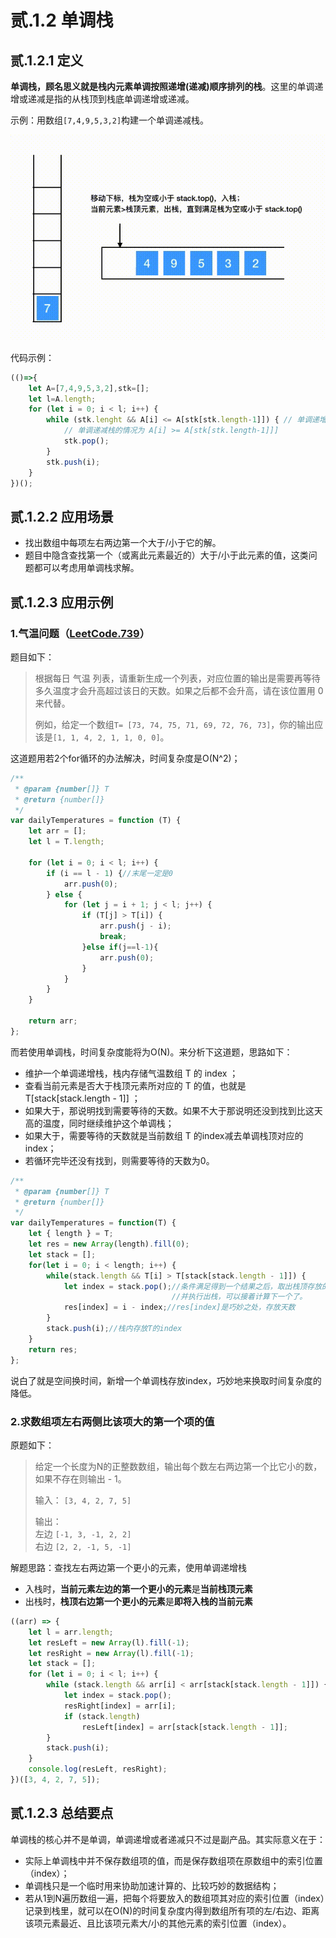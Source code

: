 # 贰.1.2 单调栈

## **贰.1.2.1 定义**

**单调栈，顾名思义就是栈内元素单调按照递增\(递减\)顺序排列的栈**。这里的单调递增或递减是指的从栈顶到栈底单调递增或递减。

示例：用数组`[7,4,9,5,3,2]`构建一个单调递减栈。

![](../.gitbook/assets/monotone-stack.gif)

代码示例：

```javascript
(()=>{
    let A=[7,4,9,5,3,2],stk=[];
    let l=A.length;
    for (let i = 0; i < l; i++) {
        while (stk.lenght && A[i] <= A[stk[stk.length-1]]) { // 单调递增栈
            // 单调递减栈的情况为 A[i] >= A[stk[stk.length-1]]]
            stk.pop();
        }
        stk.push(i);
    }
})();
```

## 贰.1.2.2 应用场景

* 找出数组中每项左右两边第一个大于/小于它的解。
* 题目中隐含查找第一个（或离此元素最近的）大于/小于此元素的值，这类问题都可以考虑用单调栈求解。

## 贰.1.2.3 应用示例

### 1.气温问题（[LeetCode.739](https://leetcode-cn.com/problems/daily-temperatures/)）

题目如下：

> 根据每日 气温 列表，请重新生成一个列表，对应位置的输出是需要再等待多久温度才会升高超过该日的天数。如果之后都不会升高，请在该位置用 0 来代替。
>
> 例如，给定一个数组`T= [73, 74, 75, 71, 69, 72, 76, 73]`，你的输出应该是`[1, 1, 4, 2, 1, 1, 0, 0]`。

这道题用若2个for循环的办法解决，时间复杂度是O\(N^2\)；

```javascript
/**
 * @param {number[]} T
 * @return {number[]}
 */
var dailyTemperatures = function (T) {
    let arr = [];
    let l = T.length;

    for (let i = 0; i < l; i++) {
        if (i == l - 1) {//末尾一定是0
            arr.push(0);
        } else {
            for (let j = i + 1; j < l; j++) {
                if (T[j] > T[i]) {
                    arr.push(j - i);
                    break;
                }else if(j==l-1){
                    arr.push(0);
                }
            }
        }
    }

    return arr;
};
```

而若使用单调栈，时间复杂度能将为O\(N\)。来分析下这道题，思路如下：

* 维护一个单调递增栈，栈内存储气温数组 T 的 index ；
* 查看当前元素是否大于栈顶元素所对应的 T 的值，也就是 T\[stack\[stack.length - 1\]\] ；
* 如果大于，那说明找到需要等待的天数。如果不大于那说明还没到找到比这天高的温度，同时继续维护这个单调栈；
* 如果大于，需要等待的天数就是当前数组 T 的index减去单调栈顶对应的index；
* 若循环完毕还没有找到，则需要等待的天数为0。

```javascript
/**
 * @param {number[]} T
 * @return {number[]}
 */
var dailyTemperatures = function(T) {
    let { length } = T;
    let res = new Array(length).fill(0);
    let stack = [];
    for(let i = 0; i < length; i++) {
        while(stack.length && T[i] > T[stack[stack.length - 1]]) {
            let index = stack.pop();//条件满足得到一个结果之后，取出栈顶存放的index
                                    //并执行出栈，可以接着计算下一个了。
            res[index] = i - index;//res[index]是巧妙之处，存放天数
        }
        stack.push(i);//栈内存放T的index
    }
    return res;
};
```

说白了就是空间换时间，新增一个单调栈存放index，巧妙地来换取时间复杂度的降低。

### 2.求数组项左右两侧比该项大的第一个项的值

原题如下：

> 给定一个长度为N的正整数数组，输出每个数左右两边第一个比它小的数，如果不存在则输出 - 1。   
>   
>  输入： `[3, 4, 2, 7, 5]`
>
>  输出：   
> 左边 `[-1, 3, -1, 2, 2]`   
> 右边 `[2, 2, -1, 5, -1]`

解题思路：查找左右两边第一个更小的元素，使用单调递增栈

* 入栈时，**当前元素左边的第一个更小的元素**是**当前栈顶元素**
* 出栈时，**栈顶右边第一个更小的元素**是**即将入栈的当前元素**

```javascript
((arr) => {
    let l = arr.length;
    let resLeft = new Array(l).fill(-1);
    let resRight = new Array(l).fill(-1);
    let stack = [];
    for (let i = 0; i < l; i++) {
        while (stack.length && arr[i] < arr[stack[stack.length - 1]]) {
            let index = stack.pop();
            resRight[index] = arr[i];
            if (stack.length)
                resLeft[index] = arr[stack[stack.length - 1]];
        }
        stack.push(i);
    }
    console.log(resLeft, resRight);
})([3, 4, 2, 7, 5]);
```

## 贰.1.2.3 总结要点

单调栈的核心并不是单调，单调递增或者递减只不过是副产品。其实际意义在于：

* 实际上单调栈中并不保存数组项的值，而是保存数组项在原数组中的索引位置（index）；
* 单调栈只是一个临时用来协助加速计算的、比较巧妙的数据结构；
* 若从1到N遍历数组一遍，把每个将要放入的数组项其对应的索引位置（index）记录到栈里，就可以在O\(N\)的时间复杂度内得到数组所有项的左/右边、距离该项元素最近、且比该项元素大/小的其他元素的索引位置（index）。

